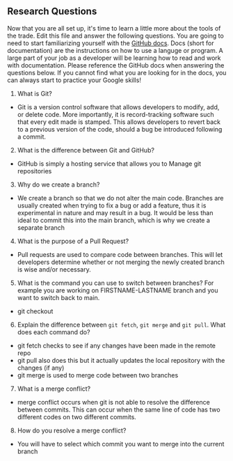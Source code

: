 ## Research Questions 

Now that you are all set up, it's time to learn a little more about the tools of the trade. Edit this file and answer the following questions. You are going to need to start familiarizing yourself with the [GitHub docs](https://docs.github.com/en). Docs (short for documentation) are the instructions on how to use a languge or program. A large part of your job as a developer will be learning how to read and work with documentation. Please reference the GitHub docs when answering the questions below. If you cannot find what you are looking for in the docs, you can always start to practice your Google skills!

1. What is Git?
- Git is a version control software that allows developers to modify, add, or delete code. More importantly, it is record-tracking software such that every edit made is stamped. This allows developers to revert back to a previous version of the code, should a bug be introduced following a commit.

2. What is the difference between Git and GitHub? 
- GitHub is simply a hosting service that allows you to Manage git repositories

3. Why do we create a branch? 
- We create a branch so that we do not alter the main code. Branches are usually created when trying to fix a bug or add a feature, thus it is experimental in nature and may result in a bug. It would be less than ideal to commit this into the main branch, which is why we create a separate branch

4. What is the purpose of a Pull Request?
- Pull requests are used to compare code between branches. This will let developers determine whether or not merging the newly created branch is wise and/or necessary. 
5. What is the command you can use to switch between branches? For example you are working on FIRSTNAME-LASTNAME branch and you want to switch back to main.
- git checkout

6. Explain the difference between `git fetch`, `git merge` and `git pull`. What does each command do?
- git fetch checks to see if any changes have been made in the remote repo
- git pull also does this but it actually updates the local repository with the changes (if any)
- git merge is used to merge code between two branches

7. What is a merge conflict?
- merge conflict occurs when git is not able to resolve the difference between commits. This can occur when the same line of code has two different codes on two different commits.

8. How do you resolve a merge conflict?
- You will have to select which commit you want to merge into the current branch
